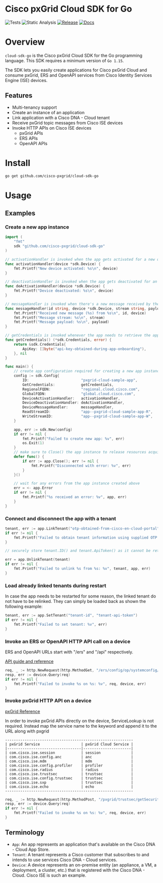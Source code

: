 # Cisco pxGrid Cloud SDK for Go

![Tests](https://github.com/cisco-pxgrid/cloud-sdk-go/actions/workflows/test.yaml/badge.svg?branch=main) ![Static Analysis](https://github.com/cisco-pxgrid/cloud-sdk-go/actions/workflows/lint.yaml/badge.svg?branch=main) [![Release](https://img.shields.io/github/v/release/cisco-pxgrid/cloud-sdk-go?sort=semver)](https://github.com/cisco-pxgrid/cloud-sdk-go/releases/latest) [![Docs](https://pkg.go.dev/badge/github.com/cisco-pxgrid/cloud-sdk-go)](https://pkg.go.dev/github.com/cisco-pxgrid/cloud-sdk-go)

# Overview

`cloud-sdk-go` is the Cisco pxGrid Cloud SDK for the Go programming language. This SDK requires a
minimum version of `Go 1.15`.

The SDK lets you easily create applications for Cisco pxGrid Cloud and consume pxGrid, ERS and
OpenAPI services from Cisco Identity Services Engine (ISE) devices.

## Features

- Multi-tenancy support
- Create an instance of an application
- Link application with a Cisco DNA - Cloud tenant
- Receive pxGrid topic messages from Cisco ISE devices
- Invoke HTTP APIs on Cisco ISE devices
    + pxGrid APIs
    + ERS APIs
    + OpenAPI APIs

# Install

```sh
go get github.com/cisco-pxgrid/cloud-sdk-go
```

# Usage

## Examples

### Create a new app instance

```go
import (
    "fmt"
    sdk "github.com/cisco-pxgrid/cloud-sdk-go"
)

// activationHandler is invoked when the app gets activated for a new device for a tenant
func activationHandler(device *sdk.Device) {
    fmt.Printf("New device activated: %s\n", device)
}

// deactivationHandler is invoked when the app gets deactivated for an existing device for a tenant
func deActivationHandler(device *sdk.Device) {
    fmt.Printf("Device deactivated: %s\n", device)
}

// messageHandler is invoked when there's a new message received by the app for a device
func messageHandler(id string, device *sdk.Device, stream string, payload []byte) {
    fmt.Printf("Received new message (%s) from %s\n", id, device)
    fmt.Printf("Message stream: %s\n", stream)
    fmt.Printf("Message payload: %s\n", payload)
}

// getCredentials is invoked whenever the app needs to retrieve the app credentials
func getCredentials() (*sdk.Credentials, error) {
    return &sdk.Credentials{
        ApiKey: []byte("api-key-obtained-during-app-onboarding"),
    }, nil
}

func main() {
    // create app configuration required for creating a new app instance
    config := sdk.Config{
        ID:                        "pxgrid-cloud-sample-app",
        GetCredentials:            getCredentials,
        RegionalFQDN:              "regional.cloud.cisco.com",
        GlobalFQDN:                "global.cloud.cisco.com",
        DeviceActivationHandler:   activationHandler,
        DeviceDeactivationHandler: deActivationHandler,
        DeviceMessageHandler:      messageHandler,
        ReadStreamID:              "app--pxgrid-cloud-sample-app-R",
        WriteStreamID:             "app--pxgrid-cloud-sample-app-W",
    }

   	app, err := sdk.New(config)
    if err != nil {
        fmt.Printf("Failed to create new app: %v", err)
        os.Exit(1)
    }
    // make sure to Close() the app instance to release resources acquired during app creation
    defer func() {
        if err := app.Close(); err != nil {
            fmt.Printf("Disconnected with error: %v", err)
        }
    }()

    // wait for any errors from the app instance created above
    err = <- app.Error
    if err != nil {
        fmt.Printf("%s received an error: %v", app, err)
    }
}
```

### Connect and disconnect the app with a tenant

```go
tenant, err := app.LinkTenant("otp-obtained-from-cisco-en-cloud-portal")
if err != nil {
    fmt.Printf("Failed to obtain tenant information using supplied OTP: %v", err)
}

// securely store tenant.ID() and tenant.ApiToken() as it cannot be retrieved again

err = app.UnlinkTenant(tenant)
if err != nil {
    fmt.Printf("Failed to unlink %s from %s: %v", tenant, app, err)
}
```

### Load already linked tenants during restart

In case the app needs to be restarted for some reason, the linked tenant do not have to be relinked.
They can simply be loaded back as shown the following example:

```go
tenant, err := app.SetTenant("tenant-id", "tenant-api-token")
if err != nil {
    fmt.Printf("Failed to set tenant: %v", err)
}
```

### Invoke an ERS or OpenAPI HTTP API call on a device

ERS and OpenAPI URLs start with "/ers" and "/api" respectively.

[API guide and reference](https://developer.cisco.com/docs/identity-services-engine/latest/#!cisco-ise-api-framework)

```go
req, _ := http.NewRequest(http.MethodGet, "/ers/config/op/systemconfig/iseversion", nil)
resp, err := device.Query(req)
if err != nil {
    fmt.Printf("Failed to invoke %s on %s: %v", req, device, err)
}
```

### Invoke pxGrid HTTP API on a device
[pxGrid Reference](https://github.com/cisco-pxgrid/pxgrid-rest-ws/wiki)

In order to invoke pxGrid APIs directly on the device, ServiceLookup is not required.
Instead map the service name to the keyword and append it to the URL along with pxgrid

    -----------------------------------------------------------
    | pxGrid Service                   | pxGrid Cloud Service |
    |----------------------------------|----------------------|
    | com.cisco.ise.session            | session              |
    | com.cisco.ise.config.anc         | anc                  |
    | com.cisco.ise.mdm                | mdm                  |
    | com.cisco.ise.config.profiler    | profiler             |
    | com.cisco.ise.radius             | radius               |
    | com.cisco.ise.trustsec           | trustsec             |
    | com.cisco.ise.config.trustsec    | trustsec             |
    | com.cisco.ise.sxp                | trustsec             |
    | com.cisco.ise.echo               | echo                 |
    -----------------------------------------------------------

```go
req, _ := http.NewRequest(http.MethodPost, "/pxgrid/trustsec/getSecurityGroups", nil)
resp, err := device.Query(req)
if err != nil {
    fmt.Printf("Failed to invoke %s on %s: %v", req, device, err)
}
```

## Terminology

- `App`: An app represents an application that's available on the Cisco DNA - Cloud App Store.
- `Tenant`: A tenant represents a Cisco customer that subscribes to and intends to use services
Cisco DNA - Cloud services.
- `Device`: A device represents an on-premise entity (an appliance, a VM, a deployment, a cluster,
  etc.) that is registered with the Cisco DNA - Cloud. Cisco ISE is such an example.
